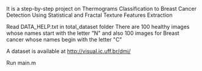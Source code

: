 It is a step-by-step project on Thermograms Classification to Breast Cancer Detection Using Statistical and Fractal Texture Features Extraction

Read DATA_HELP.txt in total_dataset folder
There are 100 healthy images whose names start with the letter "N" and also 100 images for Breast cancer whose names begin with the letter "C"

A dataset is available at http://visual.ic.uff.br/dmi/


Run main.m
